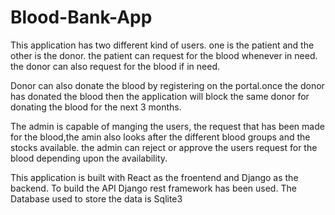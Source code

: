 # Blood-Bank-App


This application has two different kind of users. one is the patient and the other is the donor. the patient can request for the blood whenever in need.
the donor can also request for the blood if in need. 

Donor can also donate the blood by registering on the portal.once the donor has donated the blood then the application will block 
the same donor for donating the blood for the next 3 months. 

The admin is capable of manging the users, the request that has been made for the blood,the amin also looks after the different blood groups and
the stocks available. the admin can reject or approve the users request for the blood depending upon the availability.

This application is built with React as the froentend and Django as the backend. To build the API Django rest framework has been used.
The Database used to store the data is Sqlite3

